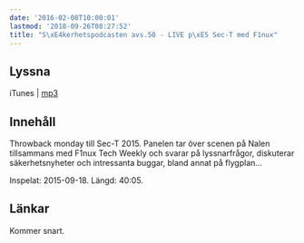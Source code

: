 ```yaml
---
date: '2016-02-08T10:00:01'
lastmod: '2018-09-26T08:27:52'
title: "S\xE4kerhetspodcasten avs.50 - LIVE p\xE5 Sec-T med F1nux"
---
```

## Lyssna

iTunes \| [mp3](http://traffic.libsyn.com/sakerhetspodcasten/0x08_Sec-T_Sakerhetspodcasten_and_Finux_Tech_Weekly_mixdown.mp3)


## Innehåll

Throwback monday till Sec-T 2015. Panelen tar över scenen på Nalen tillsammans med
F1nux Tech Weekly och svarar på lyssnarfrågor, diskuterar säkerhetsnyheter och intressanta
buggar, bland annat på flygplan...

Inspelat: 2015-09-18. Längd: 40:05.

## Länkar

 

 

Kommer snart.
